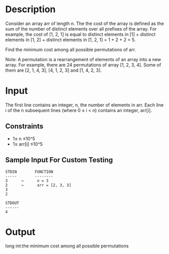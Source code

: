 # Description

Consider an array arr of length n. The the cost of the array is defined as the sum of the number of distinct elements over all prefixes of the array. For example, the cost of [1, 2, 1] is equal to distinct elements in [1] + distinct elements in [1, 2] + distinct elements in [1, 2, 1] = 1 + 2 + 2 = 5.

Find the minimum cost among all possible permutations of arr.

Note: A permutation is a rearrangement of elements of an array into a new array. For example, there are 24 permutations of array [1, 2, 3, 4]. Some of them are [2, 1, 4, 3], [4, 1, 2, 3] and [1, 4, 2, 3].


# Input

The first line contains an integer, n, the number of elements in arr. Each line i of the n subsequent lines (where 0 ≤ i < n) contains an integer, arr[i].

## Constraints

- 1≤ n ≤10^5
- 1≤ arr[i] ≤10^5


## Sample Input For Custom Testing

```
STDIN        FUNCTION
-----        --------
3      →      n = 3
2      →      arr = [2, 3, 3]
3
2

STDOUT
------
4
```

# Output
long int:the minimum cost among all possible permutations